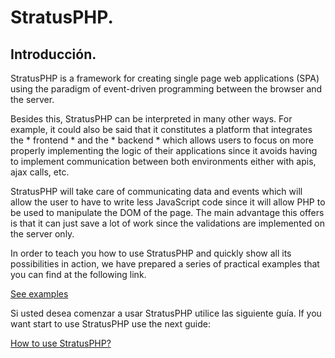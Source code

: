 
# StratusPHP.

## Introducción.

StratusPHP is a framework for creating single page web applications (SPA) using the paradigm of event-driven programming between the browser and the server.

Besides this, StratusPHP can be interpreted in many other ways. For example, it could also be said that it constitutes a platform that integrates the * frontend * and the * backend * which allows users to focus on more properly implementing the logic of their applications since it avoids having to implement communication between both environments either with apis, ajax calls, etc.

StratusPHP will take care of communicating data and events which will allow the user to have to write less JavaScript code since it will allow PHP to be used to manipulate the DOM of the page. The main advantage this offers is that it can just save a lot of work since the validations are implemented on the server only.


In order to teach you how to use StratusPHP and quickly show all its possibilities in action, we have prepared a series of practical examples that you can find at the following link.

[See examples](examples/index.md)

Si usted desea comenzar a usar StratusPHP utilice las siguiente guía.
If you want start to use StratusPHP use the next guide:

[How to use StratusPHP?](how-to-use.md)
